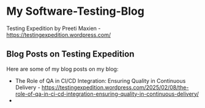 # My Software-Testing-Blog
Testing Expedition by Preeti Maxien - https://testingexpedition.wordpress.com/ 

## Blog Posts on Testing Expedition  
Here are some of my blog posts on my blog:  

- The Role of QA in CI/CD Integration: Ensuring Quality in Continuous Delivery - https://testingexpedition.wordpress.com/2025/02/08/the-role-of-qa-in-ci-cd-integration-ensuring-quality-in-continuous-delivery/
- 
  
